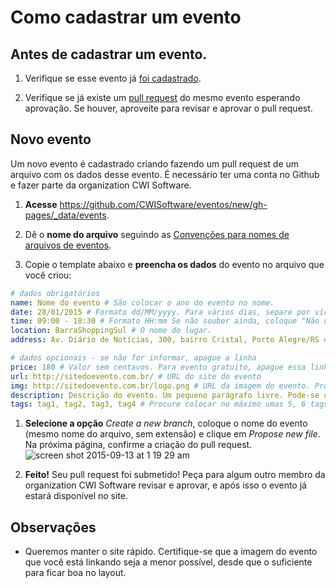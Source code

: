 # Como cadastrar um evento

## Antes de cadastrar um evento.

1. Verifique se esse evento já [foi cadastrado](http://cwisoftware.github.io/eventos).

1. Verifique se já existe um [pull request](https://github.com/CWISoftware/eventos/pulls) do mesmo evento esperando aprovação. Se houver, aproveite para revisar e aprovar o pull request.

## Novo evento

Um novo evento é cadastrado criando fazendo um pull request de um arquivo com os dados desse evento. É necessário ter uma conta no Github e fazer parte da organization CWI Software.

1. **Acesse** https://github.com/CWISoftware/eventos/new/gh-pages/_data/events.

1. Dê o **nome do arquivo** seguindo as [Convenções para nomes de arquivos de eventos](file_naming.md).

1. Copie o template abaixo e **preencha os dados** do evento no arquivo que você criou:
  ```yaml
  # dados obrigatórios
  name: Nome do evento # São colocar o ano do evento no nome.
  date: 28/01/2015 # Formato dd/MM/yyyy. Para vários dias, separe por vírgula: 28/01/2015, 29/01/2015. Se não souber ainda, coloque "Não definido".
  time: 09:00 - 18:30 # Formato HH:mm Se não souber ainda, coloque "Não definido".
  location: BarraShoppingSul # O nome do lugar.
  address: Av. Diário de Notícias, 300, bairro Cristal, Porto Alegre/RS # O endereço do lugar.

  # dados opcionais - se não for informar, apague a linha
  price: 180 # Valor sem centavos. Para evento gratuito, apague essa linha. Para vários valores (lotes), separe por vírgula: 180, 240, 300.
  url: http://sitedoevento.com.br/ # URL do site do evento
  img: http://sitedoevento.com.br/logo.png # URL da imagem do evento. Procure colocar uma imagem de no máximo 50kb.
  description: Descrição do evento. Um pequeno parágrafo livre. Pode-se colocar mais links em HTML.
  tags: tag1, tag2, tag3, tag4 # Procure colocar no máximo umas 5, 6 tags, com texto em minúsculo.
  ```

1. **Selecione a opção** *Create a new branch*, coloque o nome do evento (mesmo nome do arquivo, sem extensão) e clique em *Propose new file*. Na próxima página, confirme a criação do pull request. ![screen shot 2015-09-13 at 1 19 29 am](https://cloud.githubusercontent.com/assets/4842605/9835221/8647fc94-59b5-11e5-9081-1ad8d55c7689.png)

1. **Feito!** Seu pull request foi submetido! Peça para algum outro membro da organization CWI Software revisar e aprovar, e após isso o evento já estará disponível no site.

## Observações

- Queremos manter o site rápido. Certifique-se que a imagem do evento que você está linkando seja a menor possível, desde que o suficiente para ficar boa no layout.
